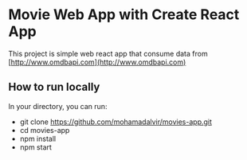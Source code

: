 # Movie Web App with Create React App

This project is simple web react app that consume data from [http://www.omdbapi.com](http://www.omdbapi.com) 

## How to run locally

In your directory, you can run:
- git clone https://github.com/mohamadalvir/movies-app.git
- cd movies-app
- npm install
- npm start

